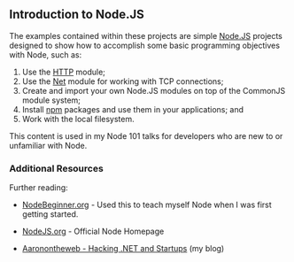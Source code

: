 Introduction to Node.JS
--------

The examples contained within these projects are simple [Node.JS](http://nodejs.org/) projects
designed to show how to accomplish some basic programming objectives with Node, such as:

1. Use the [HTTP](http://nodejs.org/docs/latest/api/http.html "Node.JS HTTP Module") module;
2. Use the [Net](http://nodejs.org/docs/latest/api/net.html "Node.JS Net Module") module for working with TCP connections;
3. Create and import your own Node.JS modules on top of the CommonJS module system;
4. Install [npm](http://npmjs.org/ "Node Package Manager") packages and use them in your applications; and
5. Work with the local filesystem.

This content is used in my Node 101 talks for developers who are new to or unfamiliar with Node.

### Additional Resources ###
Further reading:

* [NodeBeginner.org](http://nodebeginner.org/) - Used this to teach myself Node when I was first getting started.

* [NodeJS.org](http://nodejs.org) - Official Node Homepage

* [Aaronontheweb - Hacking .NET and Startups](http://www.aaronstannard.com/) (my blog)